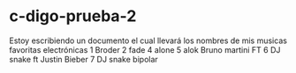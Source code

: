 # c-digo-prueba-2
Estoy escribiendo un documento el cual llevará los nombres de mis musicas favoritas electrónicas 
      1  Broder
         2 fade 
             4 alone 
         5 alok Bruno martini FT
          6 DJ snake ft Justin Bieber
           7 DJ snake bipolar
